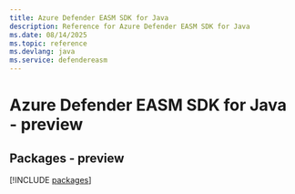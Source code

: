 ```yaml
---
title: Azure Defender EASM SDK for Java
description: Reference for Azure Defender EASM SDK for Java
ms.date: 08/14/2025
ms.topic: reference
ms.devlang: java
ms.service: defendereasm
---
```

# Azure Defender EASM SDK for Java - preview
## Packages - preview
[!INCLUDE [packages](defender-easm-index.md)]